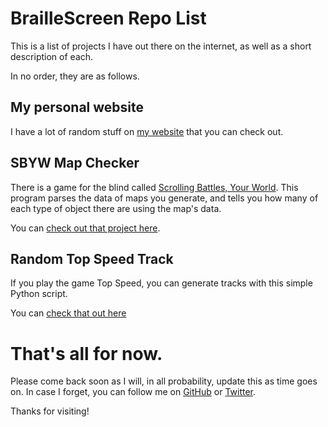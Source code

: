 # BrailleScreen Repo List
This is a list of projects I have out there on the internet, as well as a short description of each.

In no order, they are as follows.

## My personal website
I have a lot of random stuff on [my website](http://braillescreen.net) that you can check out.

## SBYW Map Checker
There is a game for the blind called [Scrolling Battles, Your World](https://www.ims-productions.com/SBYW.php). This program parses the data of maps you generate, and tells you how many of each type of object there are using the map's data.

You can [check out that project here](https://github.com/braillescreen/SBYWMapChecker).

## Random Top Speed Track
If you play the game Top Speed, you can generate tracks with this simple Python script.

You can [check that out here](https://github.com/braillescreen/ts3-random-track)

# That's all for now.
Please come back soon as I will, in all probability, update this as time goes on. In case I forget, you can follow me on [GitHub](https://github.com/braillescreen) or [Twitter](https://twitter.com/braillescreen).

Thanks for visiting!
